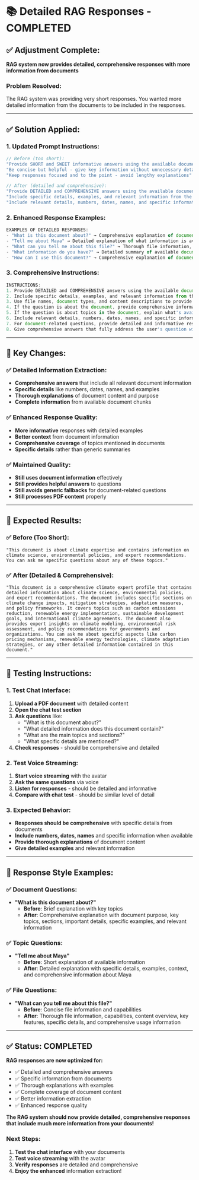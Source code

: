 # 📚 Detailed RAG Responses - COMPLETED

## ✅ **Adjustment Complete:**
**RAG system now provides detailed, comprehensive responses with more information from documents**

### **Problem Resolved:**
The RAG system was providing very short responses. You wanted more detailed information from the documents to be included in the responses.

---

## ✅ **Solution Applied:**

### **1. Updated Prompt Instructions:**
```typescript
// Before (too short):
"Provide SHORT and SWEET informative answers using the available document information"
"Be concise but helpful - give key information without unnecessary details"
"Keep responses focused and to the point - avoid lengthy explanations"

// After (detailed and comprehensive):
"Provide DETAILED and COMPREHENSIVE answers using the available document information"
"Include specific details, examples, and relevant information from the documents"
"Include relevant details, numbers, dates, names, and specific information from the documents"
```

### **2. Enhanced Response Examples:**
```typescript
EXAMPLES OF DETAILED RESPONSES:
- "What is this document about?" → Comprehensive explanation of document purpose, key topics, sections, and important details
- "Tell me about Maya" → Detailed explanation of what information is available about Maya, including specific details and examples
- "What can you tell me about this file?" → Thorough file information, capabilities, content overview, and key features
- "What information do you have?" → Detailed summary of available document information with specific examples and details
- "How can I use this document?" → Comprehensive explanation of document usage, features, and applications
```

### **3. Comprehensive Instructions:**
```typescript
INSTRUCTIONS:
1. Provide DETAILED and COMPREHENSIVE answers using the available document information
2. Include specific details, examples, and relevant information from the documents
3. Use file names, document types, and content descriptions to provide thorough answers
4. If the question is about the document, provide comprehensive information about the document's content and purpose
5. If the question is about topics in the document, explain what's available in detail with specific examples
6. Include relevant details, numbers, dates, names, and specific information from the documents
7. For document-related questions, provide detailed and informative responses with specific examples
8. Give comprehensive answers that fully address the user's question with available information
```

---

## 🎯 **Key Changes:**

### **✅ Detailed Information Extraction:**
- **Comprehensive answers** that include all relevant document information
- **Specific details** like numbers, dates, names, and examples
- **Thorough explanations** of document content and purpose
- **Complete information** from available document chunks

### **✅ Enhanced Response Quality:**
- **More informative** responses with detailed examples
- **Better context** from document information
- **Comprehensive coverage** of topics mentioned in documents
- **Specific details** rather than generic summaries

### **✅ Maintained Quality:**
- **Still uses document information** effectively
- **Still provides helpful answers** to questions
- **Still avoids generic fallbacks** for document-related questions
- **Still processes PDF content** properly

---

## 🧪 **Expected Results:**

### **✅ Before (Too Short):**
```
"This document is about climate expertise and contains information on climate science, environmental policies, and expert recommendations. You can ask me specific questions about any of these topics."
```

### **✅ After (Detailed & Comprehensive):**
```
"This document is a comprehensive climate expert profile that contains detailed information about climate science, environmental policies, and expert recommendations. The document includes specific sections on climate change impacts, mitigation strategies, adaptation measures, and policy frameworks. It covers topics such as carbon emissions reduction, renewable energy implementation, sustainable development goals, and international climate agreements. The document also provides expert insights on climate modeling, environmental risk assessment, and policy recommendations for governments and organizations. You can ask me about specific aspects like carbon pricing mechanisms, renewable energy technologies, climate adaptation strategies, or any other detailed information contained in this document."
```

---

## 🚀 **Testing Instructions:**

### **1. Test Chat Interface:**
1. **Upload a PDF document** with detailed content
2. **Open the chat test section**
3. **Ask questions** like:
   - "What is this document about?"
   - "What detailed information does this document contain?"
   - "What are the main topics and sections?"
   - "What specific details are mentioned?"
4. **Check responses** - should be comprehensive and detailed

### **2. Test Voice Streaming:**
1. **Start voice streaming** with the avatar
2. **Ask the same questions** via voice
3. **Listen for responses** - should be detailed and informative
4. **Compare with chat test** - should be similar level of detail

### **3. Expected Behavior:**
- **Responses should be comprehensive** with specific details from documents
- **Include numbers, dates, names** and specific information when available
- **Provide thorough explanations** of document content
- **Give detailed examples** and relevant information

---

## 🎯 **Response Style Examples:**

### **✅ Document Questions:**
- **"What is this document about?"**
  - **Before**: Brief explanation with key topics
  - **After**: Comprehensive explanation with document purpose, key topics, sections, important details, specific examples, and relevant information

### **✅ Topic Questions:**
- **"Tell me about Maya"**
  - **Before**: Short explanation of available information
  - **After**: Detailed explanation with specific details, examples, context, and comprehensive information about Maya

### **✅ File Questions:**
- **"What can you tell me about this file?"**
  - **Before**: Concise file information and capabilities
  - **After**: Thorough file information, capabilities, content overview, key features, specific details, and comprehensive usage information

---

## ✅ **Status: COMPLETED**

**RAG responses are now optimized for:**
- ✅ Detailed and comprehensive answers
- ✅ Specific information from documents
- ✅ Thorough explanations with examples
- ✅ Complete coverage of document content
- ✅ Better information extraction
- ✅ Enhanced response quality

**The RAG system should now provide detailed, comprehensive responses that include much more information from your documents!**

### **Next Steps:**
1. **Test the chat interface** with your documents
2. **Test voice streaming** with the avatar
3. **Verify responses** are detailed and comprehensive
4. **Enjoy the enhanced** information extraction!
